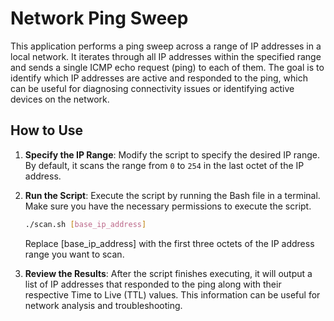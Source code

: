 # Network Ping Sweep

This application performs a ping sweep across a range of IP addresses in a local network. It iterates through all IP addresses within the specified range and sends a single ICMP echo request (ping) to each of them. The goal is to identify which IP addresses are active and responded to the ping, which can be useful for diagnosing connectivity issues or identifying active devices on the network.

## How to Use

1. **Specify the IP Range**: Modify the script to specify the desired IP range. By default, it scans the range from `0` to `254` in the last octet of the IP address.

2. **Run the Script**: Execute the script by running the Bash file in a terminal. Make sure you have the necessary permissions to execute the script.

   ```bash
   ./scan.sh [base_ip_address]
   ```
   Replace [base_ip_address] with the first three octets of the IP address range you want to scan.

3. **Review the Results**: After the script finishes executing, it will output a list of IP addresses that responded to the ping along with their respective Time to Live (TTL) values. This information can be useful for network analysis and troubleshooting.
